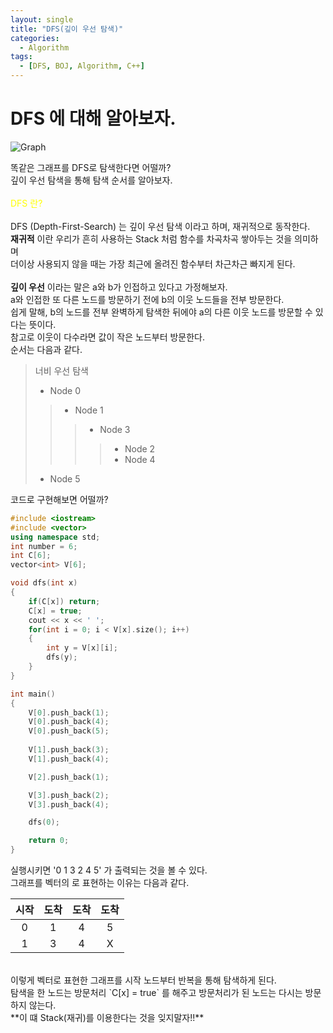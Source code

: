 ```yaml
---
layout: single
title: "DFS(깊이 우선 탐색)"
categories:
  - Algorithm
tags:
  - [DFS, BOJ, Algorithm, C++]
---
```


# DFS 에 대해 알아보자.
![Graph](https://user-images.githubusercontent.com/87271529/165806126-b230461d-8003-4a32-a27b-29fc230e8c51.png)<br>

똑같은 그래프를 DFS로 탐색한다면 어떨까? <br>
깊이 우선 탐색을 통해 탐색 순서를 알아보자.
<br><br>
<span style="color:yellow"> DFS 란? </span> 
<br><br>
DFS (Depth-First-Search) 는 깊이 우선 탐색 이라고 하며, 재귀적으로 동작한다. <br>
**재귀적** 이란 우리가 흔히 사용하는 Stack 처럼 함수를 차곡차곡 쌓아두는 것을 의미하며<br>
더이상 사용되지 않을 때는 가장 최근에 올려진 함수부터 차근차근 빠지게 된다. <br><br>
**깊이 우선** 이라는 말은 a와 b가 인접하고 있다고 가정해보자. <br>
a와 인접한 또 다른 노드를 방문하기 전에 b의 이웃 노드들을 전부 방문한다.<br>
쉽게 말해, b의 노드를 전부 완벽하게 탐색한 뒤에야 a의 다른 이웃 노드를 방문할 수 있다는 뜻이다.<br>
참고로 이웃이 다수라면 값이 작은 노드부터 방문한다. <br>
순서는 다음과 같다. <br>
> 너비 우선 탐색
>- Node 0
>>- Node 1
>>>- Node 3
>>>>- Node 2
>>>>- Node 4
>- Node 5

코드로 구현해보면 어떨까?
```c++
#include <iostream>
#include <vector>
using namespace std;
int number = 6;
int C[6]; 
vector<int> V[6]; 

void dfs(int x)
{
    if(C[x]) return;
    C[x] = true;
    cout << x << ' ';
    for(int i = 0; i < V[x].size(); i++)
    {
        int y = V[x][i];
        dfs(y);
    }
}

int main()
{
    V[0].push_back(1);
    V[0].push_back(4);
    V[0].push_back(5);
    
    V[1].push_back(3);
    V[1].push_back(4);

    V[2].push_back(1);

    V[3].push_back(2);
    V[3].push_back(4);

    dfs(0);

    return 0;
}
```
실행시키면 '0 1 3 2 4 5' 가 출력되는 것을 볼 수 있다. <br>
그래프를 벡터의 로 표현하는 이유는 다음과 같다. <br>

|시작|도착|도착|도착|
|:-:|:-:|:-:|:-:|
|0|1|4|5|
|1|3|4|X|

<br>
이렇게 벡터로 표현한 그래프를 시작 노드부터 반복을 통해 탐색하게 된다.<br>
탐색을 한 노드는 방문처리 `C[x] = true` 를 해주고 방문처리가 된 노드는 다시는 방문하지 않는다.<br>
**이 떄 Stack(재귀)를 이용한다는 것을 잊지말자!!**
